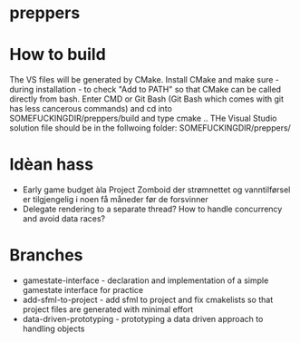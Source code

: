 # preppers

# How to build
The VS files will be generated by CMake. Install CMake and make sure - during installation - to check "Add to PATH" so that CMake can be called directly from bash. Enter CMD or Git Bash (Git Bash which comes with git has less cancerous commands) and cd into SOMEFUCKINGDIR/preppers/build and type
    cmake ..
THe Visual Studio solution file should be in the follwoing folder: SOMEFUCKINGDIR/preppers/
# Idèan hass
* Early game budget àla Project Zomboid der strømnettet og vanntilførsel er tilgjengelig i noen få måneder før de forsvinner
* Delegate rendering to a separate thread? How to handle concurrency and avoid data races?

# Branches
* gamestate-interface - declaration and implementation of a simple gamestate interface for practice
* add-sfml-to-project - add sfml to project and fix cmakelists so that project files are generated with minimal effort
* data-driven-prototyping - prototyping a data driven approach to handling objects